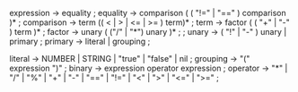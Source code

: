 expression -> equality ;
equality -> comparison ( ( "!=" | "==" ) comparison )\* ;
comparison -> term (( < | > | <= | >= ) term)\* ;
term -> factor ( ( "+" | "-" ) term )\* ;
factor -> unary ( ("/" | "\*") unary )\* ; ;
unary -> ( "!" | "-" ) unary | primary ;
primary -> literal | grouping ;

literal -> NUMBER | STRING | "true" | "false" | nil ;
grouping -> "(" expression ")" ;
binary -> expression operator expression ;
operator -> "\*" | "/" | "%" | "+" | "-" | "==" | "!=" | "<" | ">" | "<=" | ">=" ;
